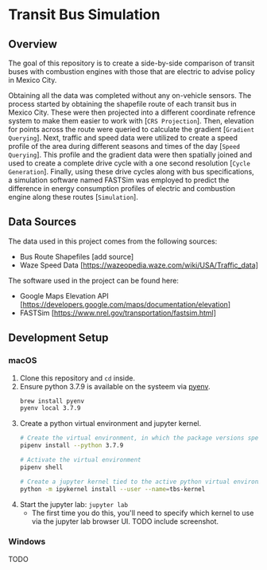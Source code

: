 ﻿# Transit Bus Simulation

 ## Overview

The goal of this repository is to create a side-by-side comparison of transit buses with combustion engines with those that are electric to advise policy in Mexico City.

Obtaining all the data was completed without any on-vehicle sensors. The process started by obtaining the shapefile route of each transit bus in Mexico City. These were then projected into a different coordinate refrence system to make them easier to work with [`CRS Projection`]. Then, elevation for points across the route were queried to calculate the gradient [`Gradient Querying`]. Next, traffic and speed data were utilized to create a speed profile of the area during different seasons and times of the day [`Speed Querying`]. This profile and the gradient data were then spatially joined and used to create a complete drive cycle with a one second resolution [`Cycle Generation`]. Finally, using these drive cycles along with bus specifications, a simulation software named FASTSim was employed to predict the difference in energy consumption profiles of electric and combustion engine along these routes [`Simulation`].

 ## Data Sources

 The data used in this project comes from the following sources:
 * Bus Route Shapefiles [add source]
 * Waze Speed Data [https://wazeopedia.waze.com/wiki/USA/Traffic_data]

 The software used in the project can be found here:
 * Google Maps Elevation API [https://developers.google.com/maps/documentation/elevation]
 * FASTSim [https://www.nrel.gov/transportation/fastsim.html]

## Development Setup

### macOS

1. Clone this repository and `cd` inside.
1. Ensure python 3.7.9 is available on the systeem via [pyenv](https://github.com/pyenv/pyenv).
    ```sh
    brew install pyenv
    pyenv local 3.7.9
    ```
1. Create a python virtual environment and jupyter kernel.
    ```sh
    # Create the virtual environment, in which the package versions specified in the Pipfile will be installed
    pipenv install --python 3.7.9

    # Activate the virtual environment
    pipenv shell

    # Create a jupyter kernel tied to the active python virtual environment
    python -m ipykernel install --user --name=tbs-kernel
    ```
1. Start the jupyter lab: `jupyter lab`
    - The first time you do this, you'll need to specify which kernel to use via the jupyter lab browser UI. TODO include screenshot.

### Windows

TODO


